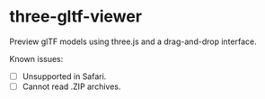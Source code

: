 # three-gltf-viewer

Preview glTF models using three.js and a drag-and-drop interface.

Known issues:

- [ ] Unsupported in Safari.
- [ ] Cannot read .ZIP archives.
